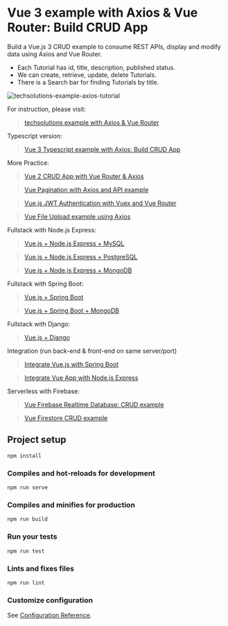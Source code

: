 # Vue 3 example with Axios & Vue Router: Build CRUD App

Build a Vue.js 3 CRUD example to consume REST APIs, display and modify data using Axios and Vue Router.

- Each Tutorial has id, title, description, published status.
- We can create, retrieve, update, delete Tutorials.
- There is a Search bar for finding Tutorials by title.

![techsolutions-example-axios-tutorial](vue-3-crud-example-axios-tutorial.png)

For instruction, please visit:

> [techsolutions example with Axios & Vue Router](https://bezkoder.com/techsolutions/)

Typescript version:

> [Vue 3 Typescript example with Axios: Build CRUD App](https://bezkoder.com/vue-3-typescript-axios/)

More Practice:

> [Vue 2 CRUD App with Vue Router & Axios](https://bezkoder.com/vue-js-crud-app/)

> [Vue Pagination with Axios and API example](https://bezkoder.com/vue-pagination-axios/)

> [Vue.js JWT Authentication with Vuex and Vue Router](https://bezkoder.com/jwt-vue-vuex-authentication/)

> [Vue File Upload example using Axios](https://bezkoder.com/vue-axios-file-upload/)

Fullstack with Node.js Express:

> [Vue.js + Node.js Express + MySQL](https://bezkoder.com/vue-js-node-js-express-mysql-crud-example/)

> [Vue.js + Node.js Express + PostgreSQL](https://bezkoder.com/vue-node-express-postgresql/)

> [Vue.js + Node.js Express + MongoDB](https://bezkoder.com/vue-node-express-mongodb-mevn-crud/)

Fullstack with Spring Boot:

> [Vue.js + Spring Boot](https://bezkoder.com/spring-boot-vue-js-crud-example/)

> [Vue.js + Spring Boot + MongoDB](https://bezkoder.com/spring-boot-vue-mongodb/)

Fullstack with Django:

> [Vue.js + Django](https://bezkoder.com/django-vue-js-rest-framework/)

Integration (run back-end & front-end on same server/port)

> [Integrate Vue.js with Spring Boot](https://bezkoder.com/integrate-vue-spring-boot/)

> [Integrate Vue App with Node.js Express](https://bezkoder.com/serve-vue-app-express/)

Serverless with Firebase:

> [Vue Firebase Realtime Database: CRUD example](https://bezkoder.com/vue-firebase-realtime-database/)

> [Vue Firestore CRUD example](https://bezkoder.com/vue-firestore-crud/)

## Project setup

```
npm install
```

### Compiles and hot-reloads for development

```
npm run serve
```

### Compiles and minifies for production

```
npm run build
```

### Run your tests

```
npm run test
```

### Lints and fixes files

```
npm run lint
```

### Customize configuration

See [Configuration Reference](https://cli.vuejs.org/config/).
